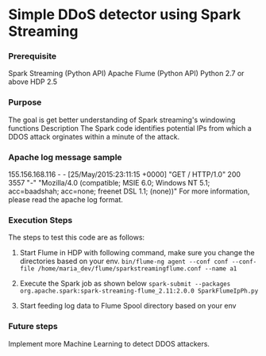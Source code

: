 # Simple DDoS detector using Spark Streaming

### Prerequisite
Spark Streaming (Python API)
Apache Flume (Python API)
Python 2.7 or above
HDP 2.5

### Purpose
The goal is get better understanding of Spark streaming's windowing functions
Description
The Spark code identifies potential IPs from which a DDOS attack orginates within a minute of the attack.


### Apache log message sample
155.156.168.116 - - [25/May/2015:23:11:15 +0000] "GET / HTTP/1.0" 200 3557 "-" "Mozilla/4.0 (compatible; MSIE 6.0; Windows NT 5.1; acc=baadshah; acc=none; freenet DSL 1.1; (none))"
For more information, please read the apache log format.

### Execution Steps


The steps to test this code are as follows:

1) Start Flume in HDP with following command, make sure you change the directories based on your env.
```bin/flume-ng agent --conf conf --conf-file /home/maria_dev/flume/sparkstreamingflume.conf --name a1```

2) Execute the Spark job as shown below
```spark-submit --packages org.apache.spark:spark-streaming-flume_2.11:2.0.0 SparkFlumeIpPh.py```

3) Start feeding log data to Flume Spool directory based on your env

### Future steps
Implement more Machine Learning to detect DDOS attackers.
